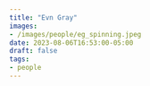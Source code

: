 ```yaml
---
title: "Evn Gray"
images:
- /images/people/eg_spinning.jpeg
date: 2023-08-06T16:53:00-05:00
draft: false
tags:
- people
---
```



